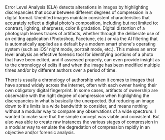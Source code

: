 
Error Level Analysis (ELA) detects alterations in images by highlighting discrepancies that occur between different degrees of compression in a digital format. Unedited images maintain consistent characteristics that accurately reflect a digital photo's composition, including but not limited to: contrast, lighting, sharpness, color & gradation. Digital distortion of a photograph leaves traces of artifacts, whether through the deliberate use of an editing application (Photoshop, Facetune, etc.) or via the AI filtering that is automatically applied as a default by a modern smart phone's operating system (such as iOS' night mode, portrait mode, etc.). This makes an error level analysis an effective forensic tool for identifying portions of a photo that have been edited, and if assessed properly, can even provide insight as to the chronology of edits if and when the image has been modified multiple times and/or by different authors over a period of time.

There is usually a chronology of authorship when it comes to images that have spread widely across the internet, often with each owner having their own obligatory digital fingerprint. In some cases, artifacts of ownership are observable with the right degree of compression when highlighting the discrepancies in what is basically the unexpected. But reducing an image down to it's limits is a wide bandwidth to consider, and means nothing without a modular way to compare any observations of a wide spectrum. I wanted to make sure that the simple concept was viable and consistent. But also was able to create raw instances the various stages of compression in a modular way to emulate the degredation of compression rapidly in an objective and/or forensic analysis.
